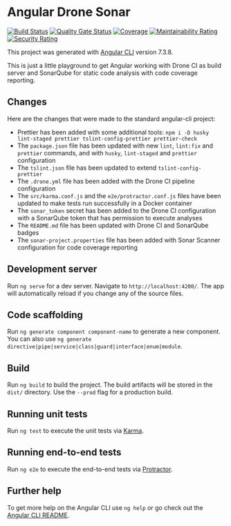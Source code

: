 # Angular Drone Sonar

[![Build Status](https://drone.jmerle.dev/api/badges/jmerle/angular-drone-sonar/status.svg)](https://drone.jmerle.dev/jmerle/angular-drone-sonar)
[![Quality Gate Status](https://sonar.jmerle.dev/api/project_badges/measure?project=jmerle%3Aangular-drone-sonar&metric=alert_status)](https://sonar.jmerle.dev/dashboard?id=jmerle%3Aangular-drone-sonar)
[![Coverage](https://sonar.jmerle.dev/api/project_badges/measure?project=jmerle%3Aangular-drone-sonar&metric=coverage)](https://sonar.jmerle.dev/dashboard?id=jmerle%3Aangular-drone-sonar)
[![Maintainability Rating](https://sonar.jmerle.dev/api/project_badges/measure?project=jmerle%3Aangular-drone-sonar&metric=sqale_rating)](https://sonar.jmerle.dev/dashboard?id=jmerle%3Aangular-drone-sonar)
[![Security Rating](https://sonar.jmerle.dev/api/project_badges/measure?project=jmerle%3Aangular-drone-sonar&metric=security_rating)](https://sonar.jmerle.dev/dashboard?id=jmerle%3Aangular-drone-sonar)

This project was generated with [Angular CLI](https://github.com/angular/angular-cli) version 7.3.8.

This is just a little playground to get Angular working with Drone CI as build server and SonarQube for static code analysis with code coverage reporting.

## Changes

Here are the changes that were made to the standard angular-cli project:
- Prettier has been added with some additional tools: `npm i -D husky lint-staged prettier tslint-config-prettier prettier-check`
- The `package.json` file has been updated with new `lint`, `lint:fix` and `prettier` commands, and with `husky`, `lint-staged` and `prettier` configuration
- The `tslint.json` file has been updated to extend `tslint-config-prettier`
- The `.drone.yml` file has been added with the Drone CI pipeline configuration
- The `src/karma.conf.js` and the `e2e/protractor.conf.js` files have been updated to make tests run successfully in a Docker container
- The `sonar_token` secret has been added to the Drone CI configuration with a SonarQube token that has permission to execute analyses
- The `README.md` file has been updated with Drone CI and SonarQube badges
- The `sonar-project.properties` file has been added with Sonar Scanner configuration for code coverage reporting

## Development server

Run `ng serve` for a dev server. Navigate to `http://localhost:4200/`. The app will automatically reload if you change any of the source files.

## Code scaffolding

Run `ng generate component component-name` to generate a new component. You can also use `ng generate directive|pipe|service|class|guard|interface|enum|module`.

## Build

Run `ng build` to build the project. The build artifacts will be stored in the `dist/` directory. Use the `--prod` flag for a production build.

## Running unit tests

Run `ng test` to execute the unit tests via [Karma](https://karma-runner.github.io).

## Running end-to-end tests

Run `ng e2e` to execute the end-to-end tests via [Protractor](http://www.protractortest.org/).

## Further help

To get more help on the Angular CLI use `ng help` or go check out the [Angular CLI README](https://github.com/angular/angular-cli/blob/master/README.md).
